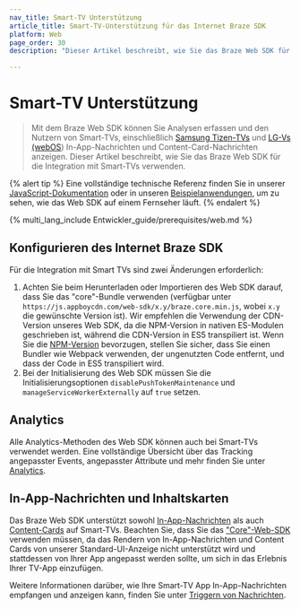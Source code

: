 ```yaml
---
nav_title: Smart-TV Unterstützung
article_title: Smart-TV-Unterstützung für das Internet Braze SDK
platform: Web
page_order: 30
description: "Dieser Artikel beschreibt, wie Sie das Braze Web SDK für die Integration mit Smart-TVs (Samsung und LG) verwenden."

---
```


# Smart-TV Unterstützung

> Mit dem Braze Web SDK können Sie Analysen erfassen und den Nutzern von Smart-TVs, einschließlich [Samsung Tizen-TVs](https://developer.samsung.com/smarttv/develop/specifications/tv-model-groups.html) und [LG-Vs (webOS](https://webostv.developer.lge.com/discover)) In-App-Nachrichten und Content-Card-Nachrichten anzeigen. Dieser Artikel beschreibt, wie Sie das Braze Web SDK für die Integration mit Smart-TVs verwenden.

{% alert tip %}
Eine vollständige technische Referenz finden Sie in unserer [JavaScript-Dokumentation](https://js.appboycdn.com/web-sdk/latest/doc/modules/braze.html) oder in unseren [Beispielanwendungen](https://github.com/Appboy/smart-tv-sample-apps), um zu sehen, wie das Web SDK auf einem Fernseher läuft.
{% endalert %}

{% multi_lang_include Entwickler_guide/prerequisites/web.md %}

## Konfigurieren des Internet Braze SDK

Für die Integration mit Smart TVs sind zwei Änderungen erforderlich:

1. Achten Sie beim Herunterladen oder Importieren des Web SDK darauf, dass Sie das "core"-Bundle verwenden (verfügbar unter `https://js.appboycdn.com/web-sdk/x.y/braze.core.min.js`, wobei `x.y` die gewünschte Version ist). Wir empfehlen die Verwendung der CDN-Version unseres Web SDK, da die NPM-Version in nativen ES-Modulen geschrieben ist, während die CDN-Version in ES5 transpiliert ist. Wenn Sie die [NPM-Version](https://www.npmjs.com/package/@braze/web-sdk) bevorzugen, stellen Sie sicher, dass Sie einen Bundler wie Webpack verwenden, der ungenutzten Code entfernt, und dass der Code in ES5 transpiliert wird.
2. Bei der Initialisierung des Web SDK müssen Sie die Initialisierungsoptionen `disablePushTokenMaintenance` und `manageServiceWorkerExternally` auf `true` setzen.

## Analytics

Alle Analytics-Methoden des Web SDK können auch bei Smart-TVs verwendet werden. Eine vollständige Übersicht über das Tracking angepasster Events, angepasster Attribute und mehr finden Sie unter [Analytics]({{site.baseurl}}/developer_guide/analytics/tracking_sessions/?tab=web).

## In-App-Nachrichten und Inhaltskarten

Das Braze Web SDK unterstützt sowohl [In-App-Nachrichten]({{site.baseurl}}/developer_guide/in_app_messages/?sdktab=web) als auch [Content-Cards]({{site.baseurl}}/developer_guide/content_cards/?sdktab=web) auf Smart-TVs. Beachten Sie, dass Sie das ["Core"-Web-SDK](https://www.npmjs.com/package/@braze/web-sdk) verwenden müssen, da das Rendern von In-App-Nachrichten und Content Cards von unserer Standard-UI-Anzeige nicht unterstützt wird und stattdessen von Ihrer App angepasst werden sollte, um sich in das Erlebnis Ihrer TV-App einzufügen.

Weitere Informationen darüber, wie Ihre Smart-TV App In-App-Nachrichten empfangen und anzeigen kann, finden Sie unter [Triggern von Nachrichten]({{site.baseurl}}/developer_guide/in_app_messages/triggering_messages/?tab=web).
